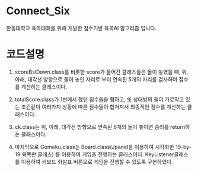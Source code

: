# Connect_Six
한동대학교 육목대회를 위해 개발한 점수기반 육목AI 알고리즘 입니다.

# 코드설명
1. scoreBslDown.class를 비롯한 score가 들어간 클래스들은 
돌이 놓였을 때, 위, 아래, 대각선 방향으로 돌이 놓인 자리로 부터 연속된 5개의 자리를 검사하여 점수를 계산하는 클래스이다.

2. totalScore.class가 1번에서 했던 점수들을 합하고, 또 상대방의 돌이 가로막고 있는 조건같이 여러가지 상황에 따른 점수들이 합쳐져서
최종적인 점수를 계산하는 클래스이다. 

3. ck.class는 위, 아래, 대각선 방향으로 연속된 6개의 돌이 놓이면 승리를 return하는 클래스이다. 

4. 마지막으로 Gomoku.class는 Board.class(Jpanel을 이용하여 시각화한 19-by-19 육목판 클래스) 를 이용하여 게임을 진행하는 클래스이다.
KeyListener클래스를 이용하여 키보드 화살표 버튼으로 게임을 진행할 수 있도록 구현하였다.
